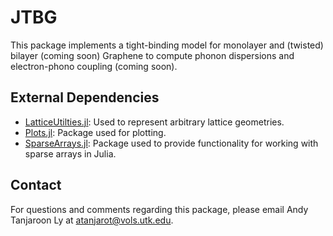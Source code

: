 # JTBG

This package implements a tight-binding model for monolayer and (twisted) bilayer (coming soon) Graphene to compute phonon dispersions and electron-phono coupling (coming soon). 

## External Dependencies

- [LatticeUtilties.jl](https://github.com/SmoQySuite/LatticeUtilities.jl.git): Used to represent arbitrary lattice geometries.
- [Plots.jl](https://github.com/JuliaPlots/Plots.jl): Package used for plotting.
- [SparseArrays.jl](https://github.com/JuliaSparse/SparseArrays.jl): Package used to provide functionality for working with sparse arrays in Julia.


## Contact

For questions and comments regarding this package, please email Andy Tanjaroon Ly at [atanjarot@vols.utk.edu](mailto:atanjarot@vols.utk.edu).
